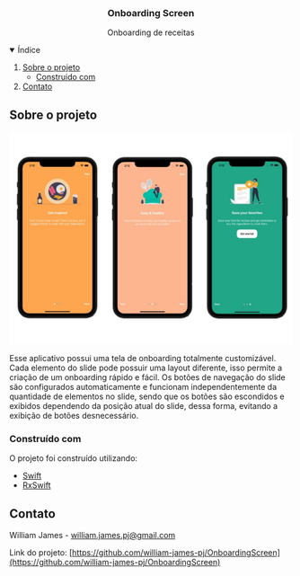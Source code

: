 <br />
<p align="center">

  <h3 align="center">Onboarding Screen</h3>

  <p align="center">
    Onboarding de receitas
  </p>
</p>

<details open="open">
  <summary>Índice</summary>
    <ol>
    <li>
      <a href="#sobre-o-projeto">Sobre o projeto</a>
      <ul>
        <li><a href="#construido-com">Construido com</a></li>
      </ul>
    </li>
    <li><a href="#contato">Contato</a></li>
  </ol>
</details>

## Sobre o projeto

![screenshot](.github/cover.jpg)

Esse aplicativo possui uma tela de onboarding totalmente customizável. Cada elemento do slide pode possuir uma layout diferente, isso permite a criação de um onboarding rápido e fácil. Os botões de navegação do slide são configurados automaticamente e funcionam independentemente da quantidade de elementos no slide, sendo que os botões são escondidos e exibidos dependendo da posição atual do slide, dessa forma, evitando a exibição de botões desnecessário.

### Construído com

O projeto foi construído utilizando:

- [Swift](https://www.swift.org/)
- [RxSwift](https://github.com/ReactiveX/RxSwift)

## Contato

William James - william.james.pj@gmail.com

Link do projeto: [https://github.com/william-james-pj/OnboardingScreen](https://github.com/william-james-pj/OnboardingScreen)
